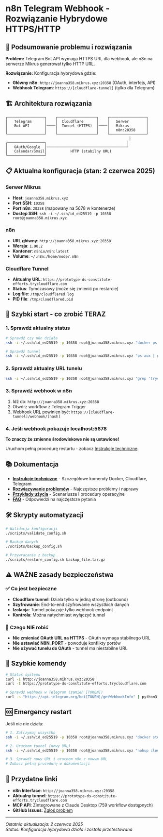 # n8n Telegram Webhook - Rozwiązanie Hybrydowe HTTPS/HTTP

## 🎯 Podsumowanie problemu i rozwiązania

**Problem:** Telegram Bot API wymaga HTTPS URL dla webhook, ale n8n na serwerze Mikrus generował tylko HTTP URL.

**Rozwiązanie:** Konfiguracja hybrydowa gdzie:
- **Główny n8n**: `http://joanna358.mikrus.xyz:20358` (OAuth, interfejs, API)  
- **Webhook Telegram**: `https://[cloudflare-tunnel]` (tylko dla Telegram)

## 🏗️ Architektura rozwiązania

```
┌─────────────────┐    ┌──────────────────┐    ┌─────────────────┐
│   Telegram      │    │  Cloudflare      │    │   Serwer        │
│   Bot API       │────│  Tunnel (HTTPS)  │────│   Mikrus        │
│                 │    │                  │    │   n8n:20358     │
└─────────────────┘    └──────────────────┘    └─────────────────┘
                                                         │
┌─────────────────┐                                     │
│   OAuth/Google  │─────────────────────────────────────┘
│   Calendar/Gmail│           HTTP (stabilny URL)
└─────────────────┘
```

## 📋 Aktualna konfiguracja (stan: 2 czerwca 2025)

### Serwer Mikrus
- **Host**: `joanna358.mikrus.xyz`
- **Port SSH**: `10358`  
- **Port n8n**: `20358` (mapowany na 5678 w kontenerze)
- **Dostęp SSH**: `ssh -i ~/.ssh/id_ed25519 -p 10358 root@joanna358.mikrus.xyz`

### n8n
- **URL główny**: `http://joanna358.mikrus.xyz:20358`
- **Wersja**: `1.90.2`
- **Kontener**: `n8nio/n8n:latest`
- **Volume**: `~/.n8n:/home/node/.n8n`

### Cloudflare Tunnel  
- **Aktualny URL**: `https://prototype-ds-constitute-efforts.trycloudflare.com`
- **Status**: Tymczasowy (może się zmienić po restarcie)
- **Log file**: `/tmp/cloudflared.log`
- **PID file**: `/tmp/cloudflared.pid`

## 🚀 Szybki start - co zrobić TERAZ

### 1. Sprawdź aktualny status
```bash
# Sprawdź czy n8n działa
ssh -i ~/.ssh/id_ed25519 -p 10358 root@joanna358.mikrus.xyz "docker ps | grep n8n"

# Sprawdź tunnel
ssh -i ~/.ssh/id_ed25519 -p 10358 root@joanna358.mikrus.xyz "ps aux | grep cloudflared"
```

### 2. Sprawdź aktualny URL tunelu
```bash
ssh -i ~/.ssh/id_ed25519 -p 10358 root@joanna358.mikrus.xyz "grep 'trycloudflare.com' /tmp/cloudflared.log | tail -1"
```

### 3. Sprawdź webhook w n8n
1. Idź do: `http://joanna358.mikrus.xyz:20358`
2. Otwórz workflow z Telegram Trigger
3. Webhook URL powinien być: `https://[cloudflare-tunnel]/webhook/[hash]`

### 4. Jeśli webhook pokazuje localhost:5678
**To znaczy że zmienne środowiskowe nie są ustawione!** 

Uruchom pełną procedurę restartu - zobacz [Instrukcje techniczne](docs/instrukcje_techniczne.md).

## 📚 Dokumentacja

- **[Instrukcje techniczne](docs/instrukcje_techniczne.md)** - Szczegółowe komendy Docker, Cloudflare, Telegram
- **[Rozwiązywanie problemów](docs/rozwiazywanie_problemow.md)** - Najczęstsze problemy i naprawy
- **[Przykłady użycia](docs/przyklady_uzycia.md)** - Scenariusze i procedury operacyjne
- **[FAQ](docs/faq.md)** - Odpowiedzi na najczęstsze pytania

## 🛠️ Skrypty automatyzacji

```bash
# Walidacja konfiguracji
./scripts/validate_config.sh

# Backup danych
./scripts/backup_config.sh

# Przywracanie z backup
./scripts/restore_config.sh backup_file.tar.gz
```

## ⚠️ WAŻNE zasady bezpieczeństwa

### ✅ Co jest bezpieczne
- **Cloudflare tunnel**: Działa tylko w jedną stronę (outbound)
- **Szyfrowanie**: End-to-end szyfrowanie wszystkich danych  
- **Izolacja**: Tunnel pokazuje tylko webhook endpoint
- **Kontrola**: Można natychmiast wyłączyć tunnel

### 🚫 Czego NIE robić
- **Nie zmieniać OAuth URL na HTTPS** - OAuth wymaga stabilnego URL
- **Nie ustawiać N8N_PORT** - powoduje konflikty portów
- **Nie używać tunelu do OAuth** - tunnel ma niestabilne URL

## 🔧 Szybkie komendy

```bash
# Status systemu
curl -I http://joanna358.mikrus.xyz:20358
curl -I https://prototype-ds-constitute-efforts.trycloudflare.com

# Sprawdź webhook w Telegram (zamień [TOKEN])
curl -s "https://api.telegram.org/bot[TOKEN]/getWebhookInfo" | python3 -m json.tool
```

## 🆘 Emergency restart

Jeśli nic nie działa:

```bash
# 1. Zatrzymaj wszystko
ssh -i ~/.ssh/id_ed25519 -p 10358 root@joanna358.mikrus.xyz "docker stop n8n && docker rm n8n && pkill cloudflared"

# 2. Uruchom tunnel (nowy URL)
ssh -i ~/.ssh/id_ed25519 -p 10358 root@joanna358.mikrus.xyz "nohup cloudflared tunnel --url http://127.0.0.1:20358 > /tmp/cloudflared.log 2>&1 & sleep 15"

# 3. Sprawdź nowy URL i uruchom n8n z nowym URL
# Zobacz pełną procedurę w dokumentacji
```

## 🔗 Przydatne linki

- **n8n Interface**: `http://joanna358.mikrus.xyz:20358`
- **Aktualny tunnel**: `https://prototype-ds-constitute-efforts.trycloudflare.com`
- **MCP API**: Zintegrowane z Claude Desktop (759 workflow dostępnych)
- **GitHub Issues**: [Zgłoś problem](https://github.com/3rzy/n8n-telegram-webhook-guide/issues)

---
*Ostatnia aktualizacja: 2 czerwca 2025*  
*Status: Konfiguracja hybrydowa działa i została przetestowana*
